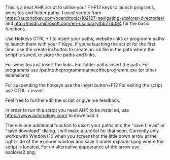 This is a neat AHK script to utilise your F1-F12 keys to launch programs, websites and folder paths. 
I used scripts from https://autohotkey.com/board/topic/102127-navigating-explorer-directories/ and http://msdn.microsoft.com/en-us/library/bb774094 for the basic functions. 

Use Hotkeys CTRL + I to insert your paths, website links or programm paths to launch them with your F Keys. 
If youre lauching the script for the first time, use the create ini button to create an .ini file in the path where the script is saved, to store the paths and links.

For websites just insert the links.
For folder paths insert the path. 
For programms use /pathtotheprogramm/nameoftheprogramm.exe (or other extensions)

For suspending the hotkeys use the insert button+F12
For exiting the script use CTRL + insert. 

Feel free to further edit the script or give me feedback. 

In order to run this script you need AHK to be installed, use https://www.autohotkey.com/ to download it.


There is one additional function to insert your paths into the "save file as" or "save download" dialog. I will make a tutorial for that soon. Currently only works with Windows10 when you screenshot the little down arrow at the right side of the explorer window and save it under explorer1.png where the script is located. For an alternative appearance of the arrow use explorer2.png.
